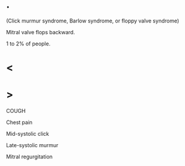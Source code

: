 # .

(Click murmur syndrome, Barlow syndrome, or floppy valve syndrome)

Mitral valve flops backward.

1 to 2% of people.

# <

# >

COUGH

Chest pain

Mid-systolic click

Late-systolic murmur

Mitral regurgitation
